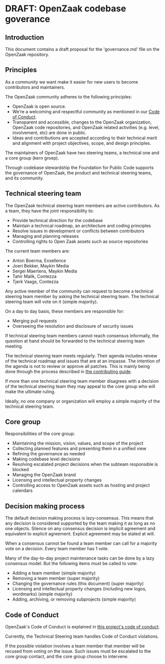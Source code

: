 # DRAFT: OpenZaak codebase goverance

## Introduction

This document contains a draft proposal for the 'governance.md' file on the OpenZaak repository.

## Principles

As a community we want make it easier for new users to become contributors and maintainers.

The OpenZaak community adheres to the following principles:

* OpenZaak is open source.
* We're a welcoming and respectful community as mentioned in our [Code of Conduct](#Code-of-Conduct).
* Transparent and accessible, changes to the OpenZaak organization, OpenZaak code repositories, and OpenZaak related activities (e.g. level, involvement, etc) are done in public.
* Ideas and contributions are accepted according to their technical merit and alignment with project objectives, scope, and design principles.

The maintainers of OpenZaak have two steering teams, a technical one and a core group (kern groep).

Through codebase stewardship the Foundation for Public Code supports the governance of OpenZaak, the product and technical steering teams, and its community.

## Technical steering team

The OpenZaak technical steering team members are active contributors. As a team, they
have the joint responsibility to:

* Provide technical direction for the codebase
* Maintain a technical roadmap, an architecture and coding principles
* Resolve issues in development or conflicts between contributors
* Managing and planning releases
* Controlling rights to Open Zaak assets such as source repositories

The current team members are:

* Anton Boerma, Exxellence
* Joeri Bekker, Maykin Media
* Sergei Maertens, Maykin Media
* Tahir Malik, Contezza
* Tjerk Vaags, Contezza

Any active member of the community can request to become a technical steering team
member by asking the technical steering team. The technical steering team will vote on
it (simple majority).

On a day to day basis, these members are responsible for:

* Merging pull requests
* Overseeing the resolution and disclosure of security issues

If technical steering team members cannot reach consensus informally, the question at
hand should be forwarded to the technical steering team meeting.

The technical steering team meets regularly. Their agenda includes reivew of the
technical roadmap and issues that are at an impasse. The intention of the agenda is not
to review or approve all patches. This is mainly being done through the process
described in [the contributing guide](CONTRIBUTING.md#Reviews).

If more than one technical steering team member disagrees with a decision of the
technical steering team they may appeal to the core group who will make the
ultimate ruling.

Ideally, no one company or organization will employ a simple majority of the technical
steering team.

## Core group

Responsibilities of the core group:

* Maintaining the mission, vision, values, and scope of the project
* Collecting planned features and presenting them in a unified view
* Refining the governance as needed
* Making codebase level decisions
* Resolving escalated project decisions when the subteam responsible is blocked
* Managing the OpenZaak brand
* Licensing and intellectual property changes
* Controlling access to OpenZaak assets such as hosting and project calendars

## Decision making process

The default decision making process is lazy-consensus. This means that any decision is considered supported by the team making it as long as no one objects. Silence on any consensus decision is implicit agreement and equivalent to explicit agreement. Explicit agreement may be stated at will.

When a consensus cannot be found a team member can call for a majority vote on a decision. Every team member has 1 vote.

Many of the day-to-day project maintenance tasks can be done by a lazy consensus model. But the following items must be called to vote:

* Adding a team member (simple majority)
* Removing a team member (super majority)
* Changing the governance rules (this document) (super majority)
* Licensing and intellectual property changes (including new logos, wordmarks) (simple majority)
* Adding, archiving, or removing subprojects (simple majority)

## Code of Conduct

OpenZaak's Code of Conduct is explained in [this project's code of conduct](CODE_OF_CONDUCT.md).

Currently, the Technical Steering team handles Code of Conduct violations.

If the possible violation involves a team member that member will be recused from voting
on the issue. Such issues must be escalated to the core group contact, and
the core group choose to intervene.
